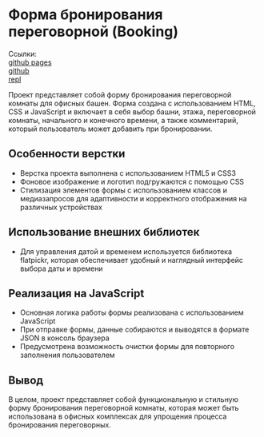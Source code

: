 # Форма бронирования переговорной (Booking)  

Ссылки:  
[github pages](https://dimkassin.github.io/booking)  
[github](https://github.com/dimkassin/booking)  
[repl](https://replit.com/@dimkassin/booking)  

Проект представляет собой форму бронирования переговорной комнаты для офисных башен. Форма создана с использованием HTML, CSS и JavaScript и включает в себя выбор башни, этажа, переговорной комнаты, начального и конечного времени, а также комментарий, который пользователь может добавить при бронировании.

## Особенности верстки

* Верстка проекта выполнена с использованием HTML5 и CSS3
* Фоновое изображение и логотип подгружаются с помощью CSS
* Стилизация элементов формы с использованием классов и медиазапросов для адаптивности и корректного отображения на различных устройствах

## Использование внешних библиотек

* Для управления датой и временем используется библиотека flatpickr, которая обеспечивает удобный и наглядный интерфейс выбора даты и времени

## Реализация на JavaScript

* Основная логика работы формы реализована с использованием JavaScript
* При отправке формы, данные собираются и выводятся в формате JSON в консоль браузера
* Предусмотрена возможность очистки формы для повторного заполнения пользователем

## Вывод

В целом, проект представляет собой функциональную и стильную форму бронирования переговорной комнаты, которая может быть использована в офисных комплексах для упрощения процесса бронирования переговорных.
